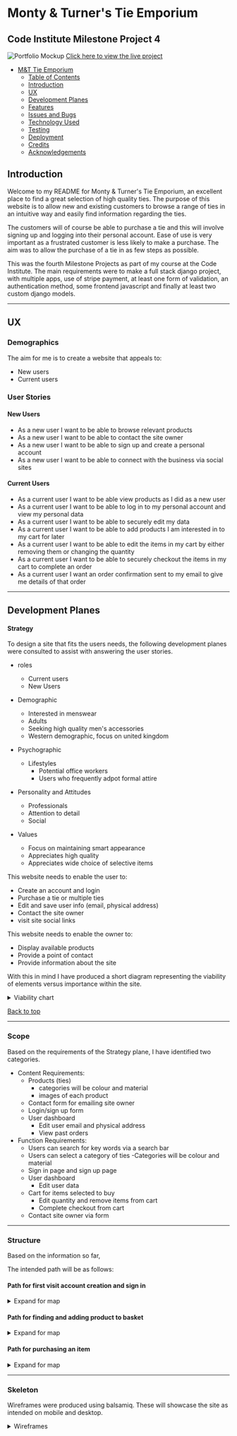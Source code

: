 # Monty & Turner's Tie Emporium

## Code Institute Milestone Project 4

![Portfolio Mockup]()
[Click here to view the live project]()

- [M&T Tie Emporium](#monty--turners-tie-emporium)
  - [Table of Contents](#table-of-contents)
  - [Introduction](#introduction)
  - [UX](#ux)
  - [Development Planes](#development-planes)
  - [Features](#features)
  - [Issues and Bugs](#issues-and-bugs)
  - [Technology Used](#technologies-used)
  - [Testing](#testing)
  - [Deployment](#deployment)
  - [Credits](#credits)
  - [Acknowledgements](#acknowledgements)

## Introduction

Welcome to my README for Monty & Turner's Tie Emporium, an excellent place to find a great selection of high quality ties. The purpose of this website is to allow new and existing customers to browse a range of ties in an intuitive way and easily find information regarding the ties. 

The customers will of course be able to purchase a tie and this will involve signing up and logging into their personal account. Ease of use is very important as a frustrated customer is less likely to make a purchase. The aim was to allow the purchase of a tie in as few steps as possible.

This was the fourth Milestone Projects as part of my course at the Code Institute. The main requirements were to make a full stack django project, with multiple apps, use of stripe payment, at least one form of validation, an authentication method, some frontend javascript and finally at least two custom django models.

---

## UX

### Demographics

The aim for me is to create a website that appeals to:

- New users
- Current users

### User Stories

#### New Users

- As a new user I want to be able to browse relevant products
- As a new user I want to be able to contact the site owner
- As a new user I want to be able to sign up and create a personal account
- As a new user I want to be able to connect with the business via social sites

#### Current Users

- As a current user I want to be able view products as I did as a new user
- As a current user I want to be able to log in to my personal account and view my personal data
- As a current user I want to be able to securely edit my data
- As a current user I want to be able to add products I am interested in to my cart for later
- As a current user I want to be able to edit the items in my cart by either removing them or changing the quantity
- As a current user I want to be able to securely checkout the items in my cart to complete an order
- As a current user I want an order confirmation sent to my email to give me details of that order

---

## Development Planes



#### Strategy

To design a site that fits the users needs, the following development planes were consulted to assist with answering the user stories.

- roles

  - Current users
  - New Users


- Demographic
  - Interested in menswear
  - Adults
  - Seeking high quality men's accessories
  - Western demographic, focus on united kingdom

- Psychographic
  - Lifestyles
    - Potential office workers
    - Users who frequently adpot formal attire

- Personality and Attitudes 
  - Professionals
  - Attention to detail
  - Social

- Values
  - Focus on maintaining smart appearance
  - Appreciates high quality 
  - Appreciates wide choice of selective items

This website needs to enable the user to:

- Create an account and login
- Purchase a tie or multiple ties
- Edit and save user info (email, physical address)
- Contact the site owner
- visit site social links

This website needs to enable the owner to:

- Display available products
- Provide a point of contact
- Provide information about the site


With this in mind I have produced a short diagram representing the viability of elements versus importance within the site.

<details>

<summary>Viability chart</summary>

![viability](#tie_shop_viability.jpg)

</details>

[Back to top](#monty--turners-tie-emporium)

---

### Scope

Based on the requirements of the Strategy plane, I have identified two categories.

- Content Requirements:
  - Products (ties)
    - categories will be colour and material 
    - images of each product
  - Contact form for emailing site owner
  - Login/sign up form
  - User dashboard 
    - Edit user email and physical address
    - View past orders
- Function Requirements:
  - Users can search for key words via a search bar
  - Users can select a category of ties
    -Categories will be colour and material
  - Sign in page and sign up page
  - User dashboard
    - Edit user data
  - Cart for items selected to buy
    - Edit quantity and remove items from cart
    - Complete checkout from cart
  - Contact site owner via form


---

### Structure

Based on the information so far, 

The intended path will be as follows:

#### Path for first visit account creation and sign in

 <details>

<summary>Expand for map</summary>

![Map]()

</details>
 

#### Path for finding and adding product to basket

 <details>

<summary>Expand for map</summary>

![Map]()

</details>


 #### Path for purchasing an item

<details>

<summary>Expand for map</summary>

![Map]()

</details>

---

### Skeleton

Wireframes were produced using balsamiq. These will showcase the site as intended on mobile and desktop.

<details>

<summary>Wireframes</summary>

<details>

<summary>Home</summary>

![Home](reviews/static/assets/img/readme_img/home.png)


---

### Surface


<details>
<summary>Colour Palette</summary>

![viability]()

</details>

### Typography

The typography I will use will be 

### Imagery



[Back to top](#monty--turners-tie-emporium)

---

## Features

The website features
---

### Sign Up




---

### Sign In



---

### Logout



---

### Add product to cart



---

### Remove product from cart

---

### Checkout
---

### Home page features

From the home page, 

---

### User page

---

### Future features

Due to time constraints I was unable to implement the following functions, however the would make a nice addition to the website:

- 

[Back to top](#monty--turners-tie-emporium)

---

## Issues and Bugs

### --
Issue with added to cart javascript and python redirect not allowing user to read 'Added to bag' for long enough.



### --




### --



---

## Technologies Used

### Main Languages Used

- HTML5
- CSS


### Frameworks, Libraries and Programs


---

## Testing

Please view full testing document [here]()

---

## Deployment

---



### Deploying

---



---

## Credits

---


---

## Acknowledgements

---


[Back to top](#monty--turners-tie-emporium)

---